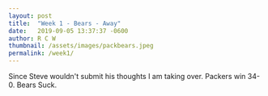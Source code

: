 ```yaml
---
layout: post
title:  "Week 1 - Bears - Away"
date:   2019-09-05 13:37:37 -0600
author: R C W
thumbnail: /assets/images/packbears.jpeg
permalink: /week1/
---
```

Since Steve wouldn't submit his thoughts I am taking over.  Packers win 34-0.  Bears Suck.
